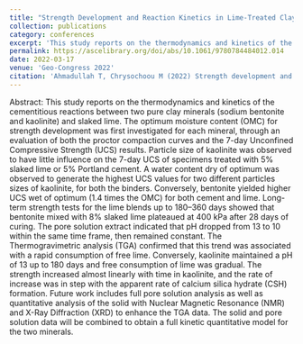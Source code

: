 ```yaml
---
title: "Strength Development and Reaction Kinetics in Lime-Treated Clays"
collection: publications
category: conferences
excerpt: 'This study reports on the thermodynamics and kinetics of the cementitious reactions between two pure clay minerals (sodium bentonite and kaolinite) and slaked lime. The optimum moisture content (OMC) for strength development was first investigated for each mineral, through an evaluation of both the proctor compaction curves and the 7-day Unconfined Compressive Strength (UCS) results.'
permalink: https://ascelibrary.org/doi/abs/10.1061/9780784484012.014
date: 2022-03-17
venue: 'Geo-Congress 2022'
citation: 'Ahmadullah T, Chrysochoou M (2022) Strength development and reaction kinetics in lime-treated clays. Geotechnical Special Publication, 2022-March (GSP 331), 138–147. ASCE'
---
```

Abstract: This study reports on the thermodynamics and kinetics of the cementitious reactions between two pure clay minerals (sodium bentonite and kaolinite) and slaked lime. The optimum moisture content (OMC) for strength development was first investigated for each mineral, through an evaluation of both the proctor compaction curves and the 7-day Unconfined Compressive Strength (UCS) results. Particle size of kaolinite was observed to have little influence on the 7-day UCS of specimens treated with 5% slaked lime or 5% Portland cement. A water content dry of optimum was observed to generate the highest UCS values for two different particles sizes of kaolinite, for both the binders. Conversely, bentonite yielded higher UCS wet of optimum (1.4 times the OMC) for both cement and lime. Long-term strength tests for the lime blends up to 180–360 days showed that bentonite mixed with 8% slaked lime plateaued at 400 kPa after 28 days of curing. The pore solution extract indicated that pH dropped from 13 to 10 within the same time frame, then remained constant. The Thermogravimetric analysis (TGA) confirmed that this trend was associated with a rapid consumption of free lime. Conversely, kaolinite maintained a pH of 13 up to 180 days and free consumption of lime was gradual. The strength increased almost linearly with time in kaolinite, and the rate of increase was in step with the apparent rate of calcium silica hydrate (CSH) formation. Future work includes full pore solution analysis as well as quantitative analysis of the solid with Nuclear Magnetic Resonance (NMR) and X-Ray Diffraction (XRD) to enhance the TGA data. The solid and pore solution data will be combined to obtain a full kinetic quantitative model for the two minerals.
